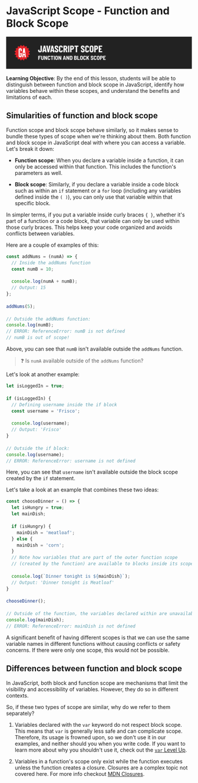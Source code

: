 # JavaScript Scope - Function and Block Scope

![Hero image](./assets/hero.png)

**Learning Objective**: By the end of this lesson, students will be able to distinguish between function and block scope in JavaScript, identify how variables behave within these scopes, and understand the benefits and limitations of each.

## Simularities of function and block scope

Function scope and block scope behave similarly, so it makes sense to bundle these types of scope when we're thinking about them. Both function and block scope in JavaScript deal with where you can access a variable. Let's break it down:

- **Function scope**: When you declare a variable inside a function, it can only be accessed within that function. This includes the function's parameters as well.

- **Block scope**: Similarly, if you declare a variable inside a code block such as within an `if` statement or a `for` loop (including any variables defined inside the `( )`), you can only use that variable within that specific block.

In simpler terms, if you put a variable inside curly braces `{ }`, whether it's part of a function or a code block, that variable can only be used within those curly braces. This helps keep your code organized and avoids conflicts between variables.

Here are a couple of examples of this:

```js
const addNums = (numA) => {
  // Inside the addNums function
  const numB = 10;

  console.log(numA + numB);
  // Output: 15
};

addNums(5);

// Outside the addNums function:
console.log(numB);
// ERROR: ReferenceError: numB is not defined
// numB is out of scope!
```

Above, you can see that `numB` isn't available outside the `addNums` function.

> ❓ Is `numA` available outside of the `addNums` function?


Let's look at another example:

```js
let isLoggedIn = true;

if (isLoggedIn) {
  // Defining username inside the if block
  const username = 'Frisco';

  console.log(username); 
  // Output: 'Frisco'
}

// Outside the if block:
console.log(username); 
// ERROR: ReferenceError: username is not defined
```

Here, you can see that `username` isn't available outside the block scope created by the `if` statement.

Let's take a look at an example that combines these two ideas:

```js
const chooseDinner = () => {
  let isHungry = true;
  let mainDish;

  if (isHungry) {
    mainDish = 'meatloaf';
  } else {
    mainDish = 'corn';
  }
  // Note how variables that are part of the outer function scope
  // (created by the function) are available to blocks inside its scope!

  console.log(`Dinner tonight is ${mainDish}`);
  // Output: 'Dinner tonight is Meatloaf'
}

chooseDinner();

// Outside of the function, the variables declared within are unavailable.
console.log(mainDish);
// ERROR: ReferenceError: mainDish is not defined
```

A significant benefit of having different scopes is that we can use the same variable names in different functions without causing conflicts or safety concerns. If there were only one scope, this would not be possible.

## Differences between function and block scope

In JavaScript, both block and function scope are mechanisms that limit the visibility and accessibility of variables. However, they do so in different contexts.

So, if these two types of scope are similar, why do we refer to them separately?

1) Variables declared with the `var` keyword do not respect block scope. This means that `var` is generally less safe and can complicate scope. Therefore, its usage is frowned upon, so we don't use it in our examples, and neither should you when you write code. If you want to learn more about why you shouldn't use it, check out the [`var` Level Up](../level-up/var.md).

2) Variables in a function's scope only exist while the function executes unless the function creates a closure. Closures are a complex topic not covered here. For more info checkout [MDN Closures](https://developer.mozilla.org/en-US/docs/Web/JavaScript/Closures).
